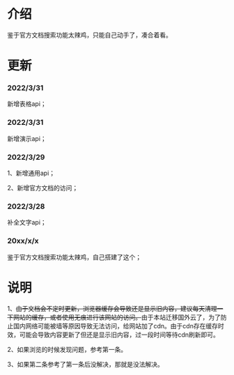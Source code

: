 # 介绍

鉴于官方文档搜索功能太辣鸡，只能自己动手了，凑合着看。



# 更新
### 2022/3/31

新增表格api；



### 2022/3/31

新增演示api；



### 2022/3/29

1、新增通用api；

2、新增官方文档的访问；



### 2022/3/28

补全文字api；



### 20xx/x/x

鉴于官方文档搜索功能太辣鸡，自己搭建了这个；



# 说明

1、~~由于文档会不定时更新，浏览器缓存会导致还是显示旧内容，建议每天清理一下网站的缓存，或者使用无痕进行该网站的访问。~~由于本站迁移国外云了，为了防止国内网络可能被墙等原因导致无法访问，给网站加了cdn。由于cdn存在缓存时效，可能会导致内容更新了但还是显示旧内容，过一段时间等待cdn刷新即可。

2、如果浏览的时候发现问题，参考第一条。

3、如果第二条参考了第一条后没解决，那就是没法解决。


